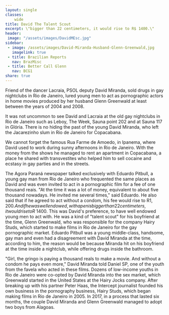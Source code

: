 ```yaml
---
layout: single
classes:
    wide
title: David The Talent Scout
excerpt: \"bigger than 22 centimeters, it would rise to R$ 1400.\"
header:
 image: "/assets/images/DavidMEsc.jpg"
sidebar:
 - image: /assets/images/David-Miranda-Husband-Glenn-Greenwald,jpg
   imagelink: true
 - title: Brazilian Reports
   nav: BrazMisc
 - title: Better Call Glenn
   nav: BCG1   
share: true
---
```


Friend of the dancer Lacraia, PSOL deputy David Miranda, sold drugs in gay nightclubs in Rio de Janeiro, lured young men to act as pornographic actors in home movies produced by her husband Glenn Greenwald at least between the years of 2004 and 2008.

It was not uncommon to see David and Lacraia at the old gay nightclubs in Rio de Janeiro such as Leboy, The Week, Sauna point 202 and at Sauna 117 in Glória. There is no hiding the past of the young David Miranda, who left the Jacarezinho slum in Rio de Janeiro for Copacabana.

We cannot forget the famous Rua Farme de Amoedo, in Ipanema, where David used to work during sunny afternoons in Rio de Janeiro. With the money from the shows he managed to rent an apartment in Copacabana, a place he shared with transvestites who helped him to sell cocaine and ecstasy in gay parties and in the streets.

The Agora Paraná newspaper talked exclusively with Eduardo Pitbull, a young gay man from Rio de Janeiro who frequented the same places as David and was even invited to act in a pornographic film for a fee of one thousand reais. "At the time it was a lot of money, equivalent to about five thousand nowadays. He invited me several times," said Eduardo. He also said that if he agreed to act without a condom, his fee would rise to R$1,200. And if he was well endowed, with a penis bigger than 22 centimeters, it would rise to R$ 1400. This was David's preference, to have well endowed young men to act with. He was a kind of "talent scout" for his boyfriend at the time, Glenn Greenwald, who was responsible for the company Hairy Studs, which started to make films in Rio de Janeiro for the gay pornographic market. Eduardo Pitbull was a young middle-class, handsome, gay man and even had a disagreement with David Miranda at the time, according to him, the reason would be because Miranda hit on his boyfriend at the time inside a nightclub, while offering drugs inside the bathroom.

"Girl, the gringo is paying a thousand reals to make a movie. And without a condom he pays even more," David Miranda told Daniel SP, one of the youth from the favela who acted in these films. Dozens of low-income youths in Rio de Janeiro were co-opted by David Miranda into the sex market, which Greenwald started in the United States at the Hairy Jocks company. After breaking up with his partner Peter Haas, the Intercept journalist founded his own business in the pornography business, Hairy Studs, which began making films in Rio de Janeiro in 2005.  In 2017, in a process that lasted six months, the couple David Miranda and Glenn Greenwald managed to adopt two boys from Alagoas. 